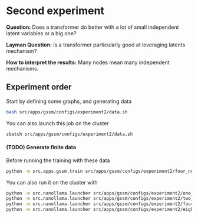 # Second experiment

**Question:**
Does a transformer do better with a lot of small independent latent variables or a big one?

**Layman Question:**
Is a transformer particularly good at leveraging latents mechanism?

**How to interpret the results:**
Many nodes mean many independent mechanisms.

## Experiment order
Start by defining some graphs, and generating data
```bash
bash src/apps/gssm/configs/experiment2/data.sh
```
You can also launch this job on the cluster
```bash
sbatch src/apps/gssm/configs/experiment2/data.sh
```

#### (TODO) Generate finite data
Before running the training with these data
```bash
python -m src.apps.gssm.train src/apps/gssm/configs/experiment2/four_nodes.yaml
```
You can also run it on the cluster with
```bash
python -m src.nanollama.launcher src/apps/gssm/configs/experiment2/one_node.yaml
python -m src.nanollama.launcher src/apps/gssm/configs/experiment2/two_nodes.yaml
python -m src.nanollama.launcher src/apps/gssm/configs/experiment2/four_nodes.yaml
python -m src.nanollama.launcher src/apps/gssm/configs/experiment2/eight_nodes.yaml
```
